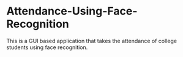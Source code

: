# Attendance-Using-Face-Recognition
This is a GUI based application that takes the attendance of college students using face recognition.
